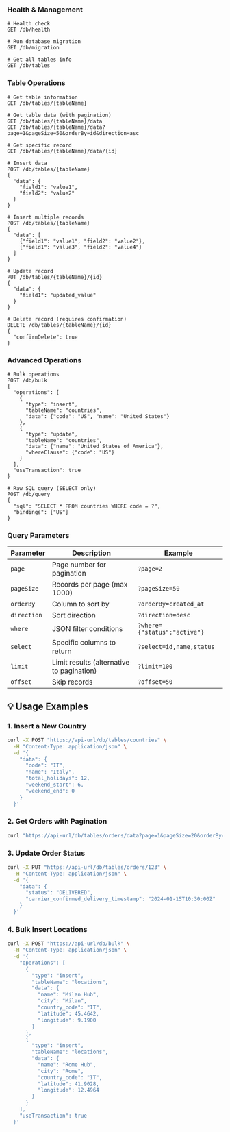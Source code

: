
### Health & Management

```http
# Health check
GET /db/health

# Run database migration
GET /db/migration

# Get all tables info
GET /db/tables
```

### Table Operations

```http
# Get table information
GET /db/tables/{tableName}

# Get table data (with pagination)
GET /db/tables/{tableName}/data
GET /db/tables/{tableName}/data?page=1&pageSize=50&orderBy=id&direction=asc

# Get specific record
GET /db/tables/{tableName}/data/{id}

# Insert data
POST /db/tables/{tableName}
{
  "data": {
    "field1": "value1",
    "field2": "value2"
  }
}

# Insert multiple records
POST /db/tables/{tableName}
{
  "data": [
    {"field1": "value1", "field2": "value2"},
    {"field1": "value3", "field2": "value4"}
  ]
}

# Update record
PUT /db/tables/{tableName}/{id}
{
  "data": {
    "field1": "updated_value"
  }
}

# Delete record (requires confirmation)
DELETE /db/tables/{tableName}/{id}
{
  "confirmDelete": true
}
```

### Advanced Operations

```http
# Bulk operations
POST /db/bulk
{
  "operations": [
    {
      "type": "insert",
      "tableName": "countries",
      "data": {"code": "US", "name": "United States"}
    },
    {
      "type": "update", 
      "tableName": "countries",
      "data": {"name": "United States of America"},
      "whereClause": {"code": "US"}
    }
  ],
  "useTransaction": true
}

# Raw SQL query (SELECT only)
POST /db/query
{
  "sql": "SELECT * FROM countries WHERE code = ?",
  "bindings": ["US"]
}
```

### Query Parameters

| Parameter | Description | Example |
|-----------|-------------|---------|
| `page` | Page number for pagination | `?page=2` |
| `pageSize` | Records per page (max 1000) | `?pageSize=50` |
| `orderBy` | Column to sort by | `?orderBy=created_at` |
| `direction` | Sort direction | `?direction=desc` |
| `where` | JSON filter conditions | `?where={"status":"active"}` |
| `select` | Specific columns to return | `?select=id,name,status` |
| `limit` | Limit results (alternative to pagination) | `?limit=100` |
| `offset` | Skip records | `?offset=50` |

## 💡 Usage Examples

### 1. Insert a New Country

```bash
curl -X POST "https://api-url/db/tables/countries" \
  -H "Content-Type: application/json" \
  -d '{
    "data": {
      "code": "IT", 
      "name": "Italy",
      "total_holidays": 12,
      "weekend_start": 6,
      "weekend_end": 0
    }
  }'
```

### 2. Get Orders with Pagination

```bash
curl "https://api-url/db/tables/orders/data?page=1&pageSize=20&orderBy=created_at&direction=desc"
```

### 3. Update Order Status

```bash
curl -X PUT "https://api-url/db/tables/orders/123" \
  -H "Content-Type: application/json" \
  -d '{
    "data": {
      "status": "DELIVERED",
      "carrier_confirmed_delivery_timestamp": "2024-01-15T10:30:00Z"
    }
  }'
```

### 4. Bulk Insert Locations

```bash
curl -X POST "https://api-url/db/bulk" \
  -H "Content-Type: application/json" \
  -d '{
    "operations": [
      {
        "type": "insert",
        "tableName": "locations",
        "data": {
          "name": "Milan Hub",
          "city": "Milan", 
          "country_code": "IT",
          "latitude": 45.4642,
          "longitude": 9.1900
        }
      },
      {
        "type": "insert", 
        "tableName": "locations",
        "data": {
          "name": "Rome Hub",
          "city": "Rome",
          "country_code": "IT", 
          "latitude": 41.9028,
          "longitude": 12.4964
        }
      }
    ],
    "useTransaction": true
  }'
```
